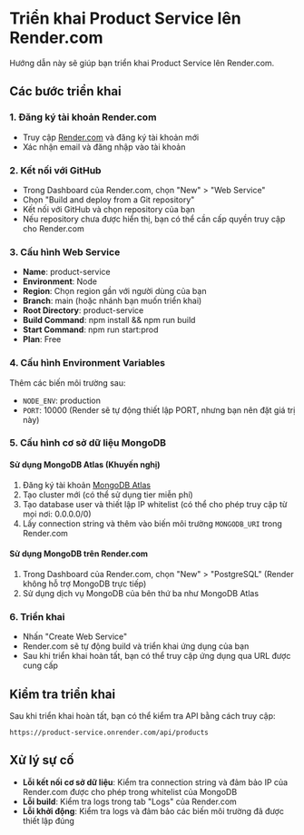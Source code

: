 # Triển khai Product Service lên Render.com

Hướng dẫn này sẽ giúp bạn triển khai Product Service lên Render.com.

## Các bước triển khai

### 1. Đăng ký tài khoản Render.com

- Truy cập [Render.com](https://render.com/) và đăng ký tài khoản mới
- Xác nhận email và đăng nhập vào tài khoản

### 2. Kết nối với GitHub

- Trong Dashboard của Render.com, chọn "New" > "Web Service"
- Chọn "Build and deploy from a Git repository"
- Kết nối với GitHub và chọn repository của bạn
- Nếu repository chưa được hiển thị, bạn có thể cần cấp quyền truy cập cho Render.com

### 3. Cấu hình Web Service

- **Name**: product-service
- **Environment**: Node
- **Region**: Chọn region gần với người dùng của bạn
- **Branch**: main (hoặc nhánh bạn muốn triển khai)
- **Root Directory**: product-service
- **Build Command**: npm install && npm run build
- **Start Command**: npm run start:prod
- **Plan**: Free

### 4. Cấu hình Environment Variables

Thêm các biến môi trường sau:

- `NODE_ENV`: production
- `PORT`: 10000 (Render sẽ tự động thiết lập PORT, nhưng bạn nên đặt giá trị này)

### 5. Cấu hình cơ sở dữ liệu MongoDB

#### Sử dụng MongoDB Atlas (Khuyến nghị)

1. Đăng ký tài khoản [MongoDB Atlas](https://www.mongodb.com/cloud/atlas)
2. Tạo cluster mới (có thể sử dụng tier miễn phí)
3. Tạo database user và thiết lập IP whitelist (có thể cho phép truy cập từ mọi nơi: 0.0.0.0/0)
4. Lấy connection string và thêm vào biến môi trường `MONGODB_URI` trong Render.com

#### Sử dụng MongoDB trên Render.com

1. Trong Dashboard của Render.com, chọn "New" > "PostgreSQL" (Render không hỗ trợ MongoDB trực tiếp)
2. Sử dụng dịch vụ MongoDB của bên thứ ba như MongoDB Atlas

### 6. Triển khai

- Nhấn "Create Web Service"
- Render.com sẽ tự động build và triển khai ứng dụng của bạn
- Sau khi triển khai hoàn tất, bạn có thể truy cập ứng dụng qua URL được cung cấp

## Kiểm tra triển khai

Sau khi triển khai hoàn tất, bạn có thể kiểm tra API bằng cách truy cập:

```
https://product-service.onrender.com/api/products
```

## Xử lý sự cố

- **Lỗi kết nối cơ sở dữ liệu**: Kiểm tra connection string và đảm bảo IP của Render.com được cho phép trong whitelist của MongoDB
- **Lỗi build**: Kiểm tra logs trong tab "Logs" của Render.com
- **Lỗi khởi động**: Kiểm tra logs và đảm bảo các biến môi trường đã được thiết lập đúng
